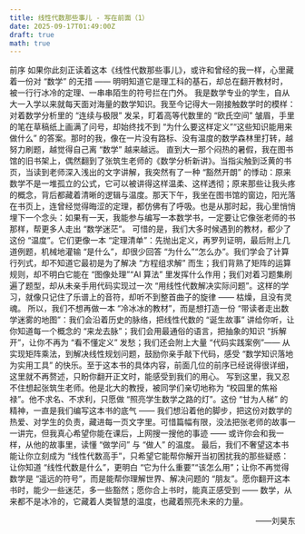 ```yaml
---
title: 线性代数那些事儿 - 写在前面（1）
date: 2025-09-17T01:49:00Z
draft: true
math: true
---
```


前序
如果你此刻正读着这本《线性代数那些事儿》，或许和曾经的我一样，心里藏着一份对 “数学” 的无措 —— 明明知道它是理工科的基石，却总在翻开教材时，被一行行冰冷的定理、一串串陌生的符号拦在门外。
我是数学专业的学生，自从大一入学以来就每天面对海量的数学知识。我至今记得大一刚接触数学时的模样：对着数学分析里的 “连续与极限” 发呆，盯着高等代数里的 “欧氏空间” 皱眉，手里的笔在草稿纸上画满了问号，却始终找不到 “为什么要这样定义”“这些知识能用来做什么” 的答案。那时的我，像在一片没有路标、没有温度的数学森林里打转，越努力刷题，越觉得自己离 “数学” 越来越远。
直到大一那个闷热的暑假，我在图书馆的旧书架上，偶然翻到了张筑生老师的《数学分析新讲》。当指尖触到泛黄的书页，当读到老师深入浅出的文字讲解，我突然有了一种 “豁然开朗” 的悸动：原来数学不是一堆孤立的公式，它可以被讲得这样温柔、这样透彻；原来那些让我头疼的概念，背后都藏着清晰的逻辑与温度。那天下午，我坐在图书馆的窗边，阳光落在书页上，连曾经觉得晦涩的定理，都仿佛有了呼吸。也是从那时起，我心里悄悄埋下一个念头：如果有一天，我能参与编写一本数学书，一定要让它像张老师的书那样，帮更多人走出 “数学迷茫”。
可惜的是，我们大多时候遇到的教材，都少了这份 “温度”。它们更像一本 “定理清单”：先抛出定义，再罗列证明，最后附上几道例题，机械地灌输 “是什么”，却很少回答 “为什么”“怎么办”。我们学会了计算行列式，却不知道它最初是为了解决 “方程组求解” 而生；我们背熟了矩阵的运算规则，却不明白它能在 “图像处理”“AI 算法” 里发挥什么作用；我们对着习题集刷遍了题型，却从未亲手用代码实现过一次 “用线性代数解决实际问题”。这样的学习，就像只记住了乐谱上的音符，却听不到整首曲子的旋律 —— 枯燥，且没有灵魂。
所以，我们不想再做一本 “冷冰冰的教材”，而是想打造一份 “带读者走出数学迷雾的地图”：我们会沿着历史的脉络，把线性代数的 “诞生故事” 讲给你听，让你知道每一个概念的 “来龙去脉”；我们会用最通俗的语言，把抽象的知识 “拆解开”，让你不再为 “看不懂定义” 发愁；我们还会附上大量 “代码实践案例”—— 从实现矩阵乘法，到解决线性规划问题，鼓励你亲手敲下代码，感受 “数学知识落地为实用工具” 的快乐。至于这本书的具体内容，前面几位的前序已经说得很详细，这里就不再赘述，只盼你翻开正文时，能感受到我们的用心。
写到这里，我又忍不住想起张筑生老师。他是北大的教授，被同学们亲切地称为 “校园里的焦裕禄”。他不求名、不求利，只愿做 “照亮学生数学之路的灯”。这份 “甘为人梯” 的精神，一直是我们编写这本书的底气 —— 我们想沿着他的脚步，把这份对数学的热爱、对学生的负责，藏进每一页文字里。可惜篇幅有限，没法把张老师的故事一一讲完，但我真心希望你能在课后，上网搜一搜他的事迹 —— 或许你会和我一样，从他的故事里，读懂 “做学问” 与 “做人” 的温度。
最后，我们不奢望这本书能让你立刻成为 “线性代数高手”，只希望它能帮你解开当初困扰我的那些疑惑：让你知道 “线性代数是什么”，更明白 “它为什么重要”“该怎么用”；让你不再觉得数学是 “遥远的符号”，而是能帮你理解世界、解决问题的 “朋友”。愿你翻开这本书时，能少一些迷茫，多一些豁然；愿你合上书时，能真正感受到 —— 数学，从来都不是冰冷的，它藏着人类智慧的温度，也藏着照亮未来的力量。


<p align="right">
——刘昊东
</p>


